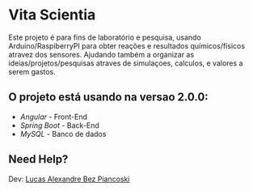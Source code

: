 # Vita Scientia

Este projeto é para fins de laboratório e pesquisa, 
usando Arduino/RaspiberryPI para obter reações e resultados químicos/físicos atravez dos sensores.
Ajudando também a organizar as ideias/projetos/pesquisas atraves de simulaçoes, calculos, e valores a serem gastos.

## O projeto está usando na versao 2.0.0: 

- *Angular* - Front-End
- *Spring Boot* - Back-End
- *MySQL* - Banco de dados

## Need Help?

Dev: [Lucas Alexandre Bez Piancoski](https://www.linkedin.com/in/lucasalexandrebezpiancoski/)